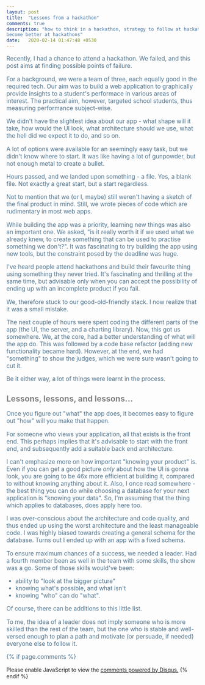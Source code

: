 ```yaml
---
layout: post
title:  "Lessons from a hackathon"
comments: true
description: "how to think in a hackathon, strategy to follow at hackathons,
become better at hackathons"
date:   2020-02-14 01:47:48 +0530
---
```

<style>
p, li {color: #164669c2; font-size: 110%;}
h1, h2, h3, h4 {color: grey;}
blockquote {font-family: monospace; font-size: 15px;}
</style>

Recently, I had a chance to attend a hackathon.
We failed, and this post aims at finding possible points of failure.

For a background, we were a team of three, each equally good in the required
tech. Our aim was to build a web application to graphically provide insights
to a student's performace in various areas of interest. The practical aim,
however, targeted school students, thus measuring performance subject-wise.

We didn't have the slightest idea about our app - what shape will it take,
how would the UI look, what architecture should we use, what the hell
did we expect it to do, and so on.

A lot of options were available for an seemingly easy task, but we didn't know
where to start. It was like having a lot of gunpowder, but not enough metal to
create a bullet.

Hours passed, and we landed upon something - a file. Yes, a blank file. Not
exactly a great start, but a start regardless.

Not to mention that we (or I, maybe) still weren't having a sketch of the final
product in mind. Still, we wrote pieces of code which are rudimentary in most
web apps.

While building the app was a priority, learning new things was also an
important one. We asked, "is it really worth it if we used what we already
knew, to create something that can be used to practise something we don't?".
It was fascinating to try building the app using new tools, but the constraint
posed by the deadline was huge.

I've heard people attend hackathons and build their favourite thing using
something they never tried. It's fascinating and thrilling at the same time,
but advisable only when you can accept the possibility of ending up with an
incomplete product if you fail.

We, therefore stuck to our good-old-friendly stack. I now realize that it was
a small mistake.

The next couple of hours were spent coding the different parts of the app (the
UI, the server, and a charting library). Now, this got us somewhere. We, at
the core, had a better understanding of what will the app do. This was
followed by a code base refactor (adding new functionality became hard).
However, at the end, we had "something" to show the judges, which we were
sure wasn't going to cut it.

Be it either way, a lot of things were learnt in the process.


## Lessons, lessons, and lessons...

Once you figure out "what" the app does, it becomes easy to figure out "how"
will you make that happen.

For someone who views your application, all that exists is the front end.
This perhaps implies that it's advisable to start with the front end, and
subsequently add a suitable back end architecture.

I can't emphasize more on how important "knowing your product" is.
Even if you can get a good picture _only_ about how the UI is gonna look, you
are going to be 46x more efficient at building it, compared to without knowing
anything about it. Also, I once read somewhere - the best thing you can do while
choosing a database for your next application is "knowing your data".
So, I'm assuming that the thing which applies to databases, does apply here
too.

I was over-conscious about the architecture and code quality, and thus ended
up using the worst architecture and the least manageable code. I was highly
biased towards creating a general schema for the database. Turns out I
ended up with an app with a fixed schema.

To ensure maximum chances of a success, we needed a leader.
Had a fourth member been as well in the team with some skills, the show was a
go. Some of those skills would've been:
  - ability to "look at the bigger picture"
  - knowing what's possible, and what isn't
  - knowing "who" can do "what".

Of course, there can be additions to this little list.

To me, the idea of a leader does not imply someone who is more skilled
than the rest of the team, but the one who is stable and well-versed enough to
plan a path and motivate (or persuade, if needed) everyone else to follow it.



{% if page.comments %}
<div id="disqus_thread"></div>
<script>
var disqus_config = function () {
// this.page.url = "https://roshnet.github.io/2019/08/12/unmess-git.html";
// this.page.identifier = "unmess-git";
};
(function() { // DON'T EDIT BELOW THIS LINE
var d = document, s = d.createElement('script');
s.src = 'https://roshnet.disqus.com/embed.js';
s.setAttribute('data-timestamp', +new Date());
(d.head || d.body).appendChild(s);
})();
</script>
<noscript>Please enable JavaScript to view the <a href="https://disqus.com/?ref_noscript">comments powered by Disqus.</a></noscript>
{% endif %}
